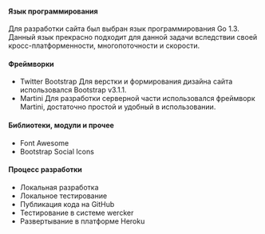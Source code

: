 #### Язык программирования
Для разработки сайта был выбран язык программирования Go 1.3. Данный язык прекрасно подходит для данной задачи вследствии своей кросс-платформенности, многопоточности и скорости.

#### Фреймворки
* Twitter Bootstrap
Для верстки и формирования дизайна сайта использовался Bootstrap v3.1.1.
* Martini
Для разработки серверной части использовался фреймворк Martini, достаточно простой и удобный в использовании.

#### Библиотеки, модули и прочее
* Font Awesome
* Bootstrap Social Icons

#### Процесс разработки
* Локальная разработка
* Локальное тестирование
* Публикация кода на GitHub
* Тестирование в системе wercker
* Развертывание в платформе Heroku
